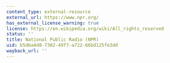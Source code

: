 ```yaml
---
content_type: external-resource
external_url: https://www.npr.org/
has_external_license_warning: true
license: https://en.wikipedia.org/wiki/All_rights_reserved
status: ''
title: National Public Radio (NPR)
uid: b5dba4d8-7302-49f7-a722-66bd125fe3dd
wayback_url: ''
---
```

